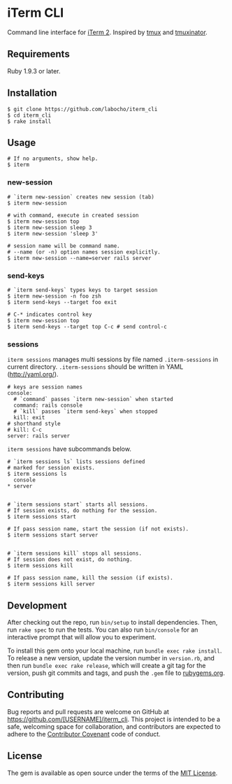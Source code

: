 # iTerm CLI

Command line interface for [iTerm 2](https://www.iterm2.com/). Inspired by [tmux](https://tmux.github.io/) and [tmuxinator](https://github.com/tmuxinator/tmuxinator).

## Requirements

Ruby 1.9.3 or later.

## Installation

    $ git clone https://github.com/labocho/iterm_cli
    $ cd iterm_cli
    $ rake install

## Usage

    # If no arguments, show help.
    $ iterm

### new-session

    # `iterm new-session` creates new session (tab)
    $ iterm new-session

    # with command, execute in created session
    $ iterm new-session top
    $ iterm new-session sleep 3
    $ iterm new-session 'sleep 3'

    # session name will be command name.
    # --name (or -n) option names session explicitly.
    $ iterm new-session --name=server rails server

### send-keys

    # `iterm send-keys` types keys to target session
    $ iterm new-session -n foo zsh
    $ iterm send-keys --target foo exit

    # C-* indicates control key
    $ iterm new-session top
    $ iterm send-keys --target top C-c # send control-c

### sessions

`iterm sessions` manages multi sessions by file named `.iterm-sessions` in current directory.
`.iterm-sessions` should be written in YAML (http://yaml.org/).

    # keys are session names
    console:
      # `command` passes `iterm new-session` when started
      command: rails console
      # `kill` passes `iterm send-keys` when stopped
      kill: exit
    # shorthand style
    # kill: C-c
    server: rails server

`iterm sessions` have subcommands below.

    # `iterm sessions ls` lists sessions defined
    # marked for session exists.
    $ iterm sessions ls
      console
    * server


    # `iterm sessions start` starts all sessions.
    # If session exists, do nothing for the session.
    $ iterm sessions start

    # If pass session name, start the session (if not exists).
    $ iterm sessions start server


    # `iterm sessions kill` stops all sessions.
    # If session does not exist, do nothing.
    $ iterm sessions kill

    # If pass session name, kill the session (if exists).
    $ iterm sessions kill server

## Development

After checking out the repo, run `bin/setup` to install dependencies. Then, run `rake spec` to run the tests. You can also run `bin/console` for an interactive prompt that will allow you to experiment.

To install this gem onto your local machine, run `bundle exec rake install`. To release a new version, update the version number in `version.rb`, and then run `bundle exec rake release`, which will create a git tag for the version, push git commits and tags, and push the `.gem` file to [rubygems.org](https://rubygems.org).

## Contributing

Bug reports and pull requests are welcome on GitHub at https://github.com/[USERNAME]/iterm_cli. This project is intended to be a safe, welcoming space for collaboration, and contributors are expected to adhere to the [Contributor Covenant](contributor-covenant.org) code of conduct.


## License

The gem is available as open source under the terms of the [MIT License](http://opensource.org/licenses/MIT).

